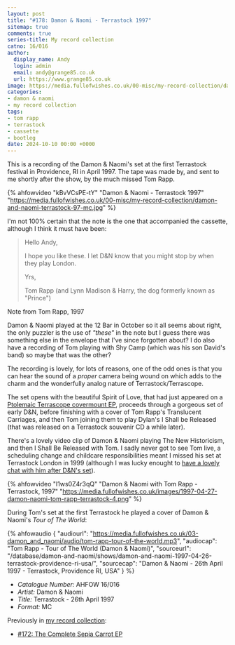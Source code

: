 ```yaml
---
layout: post
title: "#178: Damon & Naomi - Terrastock 1997"
sitemap: true
comments: true
series-title: My record collection
catno: 16/016
author:
  display_name: Andy
  login: admin
  email: andy@grange85.co.uk
  url: https://www.grange85.co.uk
image: https://media.fullofwishes.co.uk/00-misc/my-record-collection/damon-and-naomi-terrastock-97-mc.jpg
categories:
- damon & naomi
- my record collection
tags:
- tom rapp
- terrastock
- cassette
- bootleg
date: 2024-10-10 00:00 +0000
---
```

This is a recording of the Damon & Naomi's set at the first Terrastock festival in Providence, RI in April 1997. The tape was made by, and sent to me shortly after the show, by the much missed Tom Rapp.

{% ahfowvideo "kBvVCsPE-tY" "Damon & Naomi - Terrastock 1997" "https://media.fullofwishes.co.uk/00-misc/my-record-collection/damon-and-naomi-terrastock-97-mc.jpg" %}

I'm not 100% certain that the note is the one that accompanied the cassette, although I think it must have been:

<blockquote>
<p>Hello Andy,</p>
<p>I hope you like these. I let D&N know that you might stop by when they play London.</p>
<p>Yrs,</p>
<p>Tom Rapp (and Lynn Madison & Harry, the dog formerly known as "Prince")</p>
</blockquote>
<p class="caption">Note from Tom Rapp, 1997</p>

Damon & Naomi played at the 12 Bar in October so it all seems about right, the only puzzler is the use of _"these"_ in the note but I guess there was something else in the envelope that I've since forgotten about? I do also have a recording of Tom playing with Shy Camp (which was his son David's band) so maybe that was the other?

The recording is lovely, for lots of reasons, one of the odd ones is that you can hear the sound of a _proper_ camera being wound on which adds to the charm and the wonderfully analog nature of Terrastock/Terrascope.

The set opens with the beautiful Spirit of Love, that had just appeared on a [Ptolemaic Terrascope covermount EP](/2024/09/19/my-record-collection-172-the-complete-sepia-carrot-ep/), proceeds through a gorgeous set of early D&N, before finishing with a cover of Tom Rapp's Translucent Carriages, and then Tom joining them to play Dylan's I Shall be Released (that was released on a Terrastock souvenir CD a while later).

There's a lovely video clip of Damon & Naomi playing The New Historicism, and then I Shall Be Released with Tom. I sadly never got to see Tom live, a scheduling change and childcare responsibilities meant I missed his set at Terrastock London in 1999 (although I was lucky enought to [have a lovely chat with him after D&N's set](/2018/02/12/tom-rapp-1947-2018/)).

{% ahfowvideo "I1ws0Z4r3qQ" "Damon & Naomi with Tom Rapp - Terrastock, 1997" "https://media.fullofwishes.co.uk/images/1997-04-27-damon-naomi-tom-rapp-terrastock-4.png" %}

During Tom's set at the first Terrastock he played a cover of Damon & Naomi's _Tour of The World_:

{% ahfowaudio {
"audiourl": "https://media.fullofwishes.co.uk/03-damon_and_naomi/audio/tom-rapp-tour-of-the-world.mp3",
"audiocap": "Tom Rapp - Tour of The World (Damon & Naomi)",
"sourceurl": "/database/damon-and-naomi/shows/damon-and-naomi-1997-04-26-terrastock-providence-ri-usa/",
"sourcecap": "Damon & Naomi - 26th April 1997 - Terrastock, Providence RI, USA"
} %}

 - *Catalogue Number:* AHFOW 16/016
 - *Artist:* Damon & Naomi
 - *Title:* Terrastock - 26th April 1997
 - *Format:* MC

Previously in [my record collection](/category/my-record-collection):
 - [#172: The Complete Sepia Carrot EP](/2024/09/19/my-record-collection-172-the-complete-sepia-carrot-ep/)
